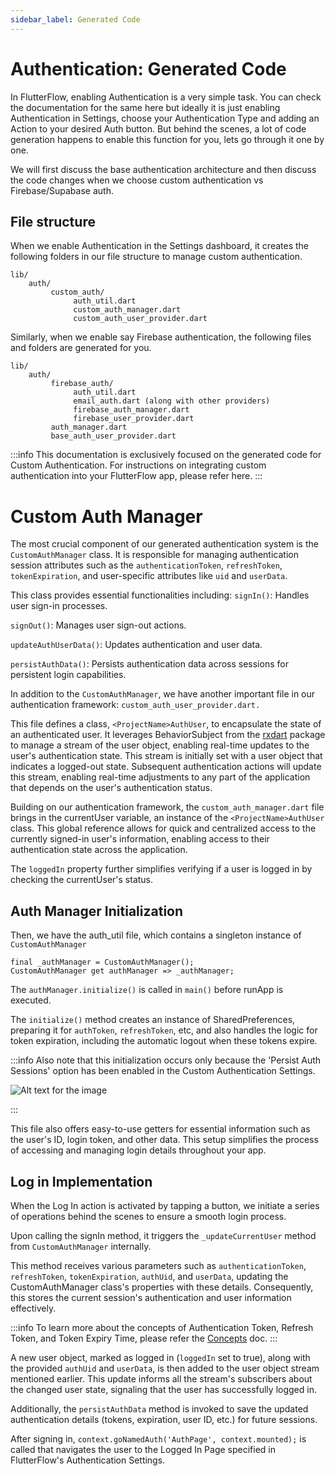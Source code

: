 ```yaml
---
sidebar_label: Generated Code
---
```


# Authentication: Generated Code

In FlutterFlow, enabling Authentication is a very simple task. You can check the documentation for the same here but ideally it is just enabling Authentication in Settings, choose your Authentication Type and adding an Action to your desired Auth button. But behind the scenes, a lot of code generation happens to enable this function for you, lets go through it one by one. 

We will first discuss the base authentication architecture and then discuss the code changes when we choose custom authentication vs Firebase/Supabase auth. 

## File structure
When we enable Authentication in the Settings dashboard, it creates the following folders in our file structure to manage custom authentication. 
```
lib/
    auth/
         custom_auth/
              auth_util.dart
              custom_auth_manager.dart
              custom_auth_user_provider.dart
```
         
Similarly, when we enable say Firebase authentication, the following files and folders are generated for you. 

```
lib/
    auth/
         firebase_auth/
              auth_util.dart
              email_auth.dart (along with other providers)
              firebase_auth_manager.dart
              firebase_user_provider.dart
         auth_manager.dart
         base_auth_user_provider.dart
```

:::info
This documentation is exclusively focused on the generated code for Custom Authentication. For instructions on integrating custom authentication into your FlutterFlow app, please refer here.
:::

# Custom Auth Manager
The most crucial component of our generated authentication system is the ``CustomAuthManager`` class. It is responsible for managing authentication session attributes such as the ``authenticationToken``, ``refreshToken``, ``tokenExpiration``, and user-specific attributes like `uid` and `userData`. 

This class provides essential functionalities including:
`signIn()`: Handles user sign-in processes. 

`signOut()`: Manages user sign-out actions. 

`updateAuthUserData()`: Updates authentication and user data. 

`persistAuthData()`: Persists authentication data across sessions for persistent login capabilities.

In addition to the `CustomAuthManager`, we have another important file in our authentication framework: `custom_auth_user_provider.dart. `

This file defines a class, ``<ProjectName>AuthUser``, to encapsulate the state of an authenticated user. It leverages BehaviorSubject from the [rxdart](https://pub.dev/packages/rxdart) package to manage a stream of the user object, enabling real-time updates to the user's authentication state. This stream is initially set with a user object that indicates a logged-out state. Subsequent authentication actions will update this stream, enabling real-time adjustments to any part of the application that depends on the user's authentication status.

Building on our authentication framework, the `custom_auth_manager.dart` file brings in the currentUser variable, an instance of the ``<ProjectName>AuthUser`` class. This global reference allows for quick and centralized access to the currently signed-in user's information, enabling access to their authentication state across the application. 

The `loggedIn` property further simplifies verifying if a user is logged in by checking the currentUser's status.

## Auth Manager Initialization
Then, we have the auth_util file, which contains a singleton instance of `CustomAuthManager`

```
final _authManager = CustomAuthManager();
CustomAuthManager get authManager => _authManager;
```

The `authManager.initialize()` is called in `main()` before runApp is executed. 

The `initialize()` method creates an instance of SharedPreferences, preparing it for `authToken`, `refreshToken`, etc, and also handles the logic for token expiration, including the automatic logout when these tokens expire.

:::info
Also note that this initialization occurs only because the 'Persist Auth Sessions' option has been enabled in the Custom Authentication Settings.

![Alt text for the image](/img/persist-auth-session.png)

:::

This file also offers easy-to-use getters for essential information such as the user's ID, login token, and other data. This setup simplifies the process of accessing and managing login details throughout your app.

## Log in Implementation
When the Log In action is activated by tapping a button, we initiate a series of operations behind the scenes to ensure a smooth login process. 

Upon calling the signIn method, it triggers the `_updateCurrentUser` method from `CustomAuthManager` internally. 

This method receives various parameters such as `authenticationToken`, `refreshToken`, `tokenExpiration`, `authUid`, and `userData`, updating the CustomAuthManager class's properties with these details. Consequently, this stores the current session's authentication and user information effectively.

:::info
To learn more about the concepts of Authentication Token, Refresh Token, and Token Expiry Time, please refer the [Concepts](../Authentication/Concepts/Token.md) doc.
:::

A new user object, marked as logged in (`loggedIn` set to true), along with the provided `authUid` and `userData`, is then added to the user object stream mentioned earlier. This update informs all the stream's subscribers about the changed user state, signaling that the user has successfully logged in.

Additionally, the `persistAuthData` method is invoked to save the updated authentication details (tokens, expiration, user ID, etc.) for future sessions.

After signing in, `context.goNamedAuth('AuthPage', context.mounted);` is called that navigates the user to the Logged In Page specified in FlutterFlow's Authentication Settings.

